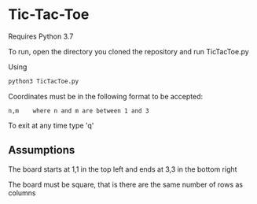 # Tic-Tac-Toe

Requires Python 3.7

To run, open the directory you cloned the repository and run TicTacToe.py

Using
```bash
python3 TicTacToe.py
```

Coordinates must be in the following format to be accepted:

    n,m    where n and m are between 1 and 3
    
To exit at any time type 'q'

## Assumptions
The board starts at 1,1 in the top left and ends at 3,3 in the bottom right

The board must be square, that is there are the same number of rows as columns
